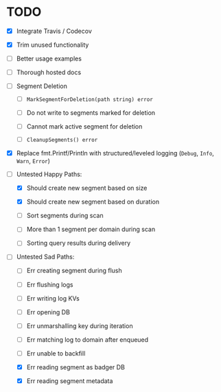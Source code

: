 # TODO

- [x] Integrate Travis / Codecov

- [x] Trim unused functionality

- [ ] Better usage examples

- [ ] Thorough hosted docs

- [ ] Segment Deletion

    - [ ] `MarkSegmentForDeletion(path string) error`

    - [ ] Do not write to segments marked for deletion

    - [ ] Cannot mark active segment for deletion

    - [ ] `CleanupSegments() error`

- [x] Replace fmt.Printf/Println with structured/leveled logging (`Debug`, `Info`, `Warn`, `Error`)

- [ ] Untested Happy Paths:

    - [x] Should create new segment based on size

    - [x] Should create new segment based on duration

    - [ ] Sort segments during scan

    - [ ] More than 1 segment per domain during scan

    - [ ] Sorting query results during delivery

- [ ] Untested Sad Paths:

    - [ ] Err creating segment during flush

    - [ ] Err flushing logs

    - [ ] Err writing log KVs

    - [ ] Err opening DB

    - [ ] Err unmarshalling key during iteration

    - [ ] Err matching log to domain after enqueued

    - [ ] Err unable to backfill

    - [x] Err reading segment as badger DB

    - [x] Err reading segment metadata